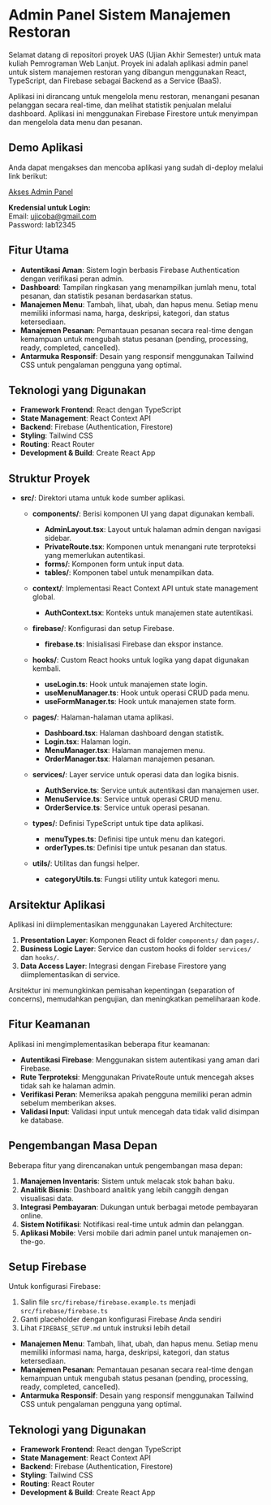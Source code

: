 # Admin Panel Sistem Manajemen Restoran

Selamat datang di repositori proyek UAS (Ujian Akhir Semester) untuk mata kuliah Pemrograman Web Lanjut. Proyek ini adalah aplikasi admin panel untuk sistem manajemen restoran yang dibangun menggunakan React, TypeScript, dan Firebase sebagai Backend as a Service (BaaS).

Aplikasi ini dirancang untuk mengelola menu restoran, menangani pesanan pelanggan secara real-time, dan melihat statistik penjualan melalui dashboard. Aplikasi ini menggunakan Firebase Firestore untuk menyimpan dan mengelola data menu dan pesanan.

## Demo Aplikasi

Anda dapat mengakses dan mencoba aplikasi yang sudah di-deploy melalui link berikut:

[Akses Admin Panel](https://login-a3932-admin.web.app)

**Kredensial untuk Login:**  
Email: ujicoba@gmail.com  
Password: lab12345

## Fitur Utama

- **Autentikasi Aman**: Sistem login berbasis Firebase Authentication dengan verifikasi peran admin.
- **Dashboard**: Tampilan ringkasan yang menampilkan jumlah menu, total pesanan, dan statistik pesanan berdasarkan status.
- **Manajemen Menu**: Tambah, lihat, ubah, dan hapus menu. Setiap menu memiliki informasi nama, harga, deskripsi, kategori, dan status ketersediaan.
- **Manajemen Pesanan**: Pemantauan pesanan secara real-time dengan kemampuan untuk mengubah status pesanan (pending, processing, ready, completed, cancelled).
- **Antarmuka Responsif**: Desain yang responsif menggunakan Tailwind CSS untuk pengalaman pengguna yang optimal.

## Teknologi yang Digunakan

- **Framework Frontend**: React dengan TypeScript
- **State Management**: React Context API
- **Backend**: Firebase (Authentication, Firestore)
- **Styling**: Tailwind CSS
- **Routing**: React Router
- **Development & Build**: Create React App

## Struktur Proyek

- **src/**: Direktori utama untuk kode sumber aplikasi.
  - **components/**: Berisi komponen UI yang dapat digunakan kembali.
    - **AdminLayout.tsx**: Layout untuk halaman admin dengan navigasi sidebar.
    - **PrivateRoute.tsx**: Komponen untuk menangani rute terproteksi yang memerlukan autentikasi.
    - **forms/**: Komponen form untuk input data.
    - **tables/**: Komponen tabel untuk menampilkan data.
  - **context/**: Implementasi React Context API untuk state management global.
    - **AuthContext.tsx**: Konteks untuk manajemen state autentikasi.
  - **firebase/**: Konfigurasi dan setup Firebase.
    - **firebase.ts**: Inisialisasi Firebase dan ekspor instance.
  - **hooks/**: Custom React hooks untuk logika yang dapat digunakan kembali.
    - **useLogin.ts**: Hook untuk manajemen state login.
    - **useMenuManager.ts**: Hook untuk operasi CRUD pada menu.
    - **useFormManager.ts**: Hook untuk manajemen state form.

  - **pages/**: Halaman-halaman utama aplikasi.
    - **Dashboard.tsx**: Halaman dashboard dengan statistik.
    - **Login.tsx**: Halaman login.
    - **MenuManager.tsx**: Halaman manajemen menu.
    - **OrderManager.tsx**: Halaman manajemen pesanan.
  - **services/**: Layer service untuk operasi data dan logika bisnis.
    - **AuthService.ts**: Service untuk autentikasi dan manajemen user.
    - **MenuService.ts**: Service untuk operasi CRUD menu.
    - **OrderService.ts**: Service untuk operasi pesanan.
  - **types/**: Definisi TypeScript untuk tipe data aplikasi.
    - **menuTypes.ts**: Definisi tipe untuk menu dan kategori.
    - **orderTypes.ts**: Definisi tipe untuk pesanan dan status.
  - **utils/**: Utilitas dan fungsi helper.
    - **categoryUtils.ts**: Fungsi utility untuk kategori menu.

## Arsitektur Aplikasi

Aplikasi ini diimplementasikan menggunakan Layered Architecture:

1. **Presentation Layer**: Komponen React di folder `components/` dan `pages/`.
2. **Business Logic Layer**: Service dan custom hooks di folder `services/` dan `hooks/`.
3. **Data Access Layer**: Integrasi dengan Firebase Firestore yang diimplementasikan di service.

Arsitektur ini memungkinkan pemisahan kepentingan (separation of concerns), memudahkan pengujian, dan meningkatkan pemeliharaan kode.

## Fitur Keamanan

Aplikasi ini mengimplementasikan beberapa fitur keamanan:

- **Autentikasi Firebase**: Menggunakan sistem autentikasi yang aman dari Firebase.
- **Rute Terproteksi**: Menggunakan PrivateRoute untuk mencegah akses tidak sah ke halaman admin.
- **Verifikasi Peran**: Memeriksa apakah pengguna memiliki peran admin sebelum memberikan akses.
- **Validasi Input**: Validasi input untuk mencegah data tidak valid disimpan ke database.

## Pengembangan Masa Depan

Beberapa fitur yang direncanakan untuk pengembangan masa depan:

1. **Manajemen Inventaris**: Sistem untuk melacak stok bahan baku.
2. **Analitik Bisnis**: Dashboard analitik yang lebih canggih dengan visualisasi data.
3. **Integrasi Pembayaran**: Dukungan untuk berbagai metode pembayaran online.
4. **Sistem Notifikasi**: Notifikasi real-time untuk admin dan pelanggan.
5. **Aplikasi Mobile**: Versi mobile dari admin panel untuk manajemen on-the-go.

## Setup Firebase

Untuk konfigurasi Firebase:

1. Salin file `src/firebase/firebase.example.ts` menjadi `src/firebase/firebase.ts`
2. Ganti placeholder dengan konfigurasi Firebase Anda sendiri
3. Lihat `FIREBASE_SETUP.md` untuk instruksi lebih detail
- **Manajemen Menu**: Tambah, lihat, ubah, dan hapus menu. Setiap menu memiliki informasi nama, harga, deskripsi, kategori, dan status ketersediaan.
- **Manajemen Pesanan**: Pemantauan pesanan secara real-time dengan kemampuan untuk mengubah status pesanan (pending, processing, ready, completed, cancelled).
- **Antarmuka Responsif**: Desain yang responsif menggunakan Tailwind CSS untuk pengalaman pengguna yang optimal.

## Teknologi yang Digunakan

- **Framework Frontend**: React dengan TypeScript
- **State Management**: React Context API
- **Backend**: Firebase (Authentication, Firestore)
- **Styling**: Tailwind CSS
- **Routing**: React Router
- **Development & Build**: Create React App

